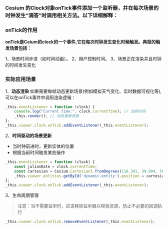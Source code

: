 ### Cesium 的Clock对象onTick事件添加一个监听器，并在每次场景的时钟发生“滴答”时调用相关方法。以下详细解释：

### onTick的作用

**onTick是Ceium的clock的一个事件,它在每次时钟发生变化时候触发。典型的触发场景包括：**

1、场景时间步进（如时间动画）。
2、用户控制时间。
3、场景正在渲染并且时钟的时间发生变化

### 实际应用场景

1、**动态渲染** 如果需要每帧动态更新场景(例如模拟天气变化、实时数据可视化等),可以在onTick事件中调用渲染逻辑：

```js
_this.eventListener = function (clock) {
    console.log("Current time:", clock.currentTime); // 当前时间
    _this.render(); // 动态更新场景
};
_this.viewer.clock.onTick.addEventListener(_this.eventListener);
```

2、**时间驱动的场景更新**

- 当时钟前进时，更新实体的位置
- 根据当前时间触发某些操作

```js
_this.eventListener = function (clock) {
    const julianDate = clock.currentTime;
    const cartesian = Cesium.Cartesian3.fromDegrees(116.391, 39.904, 5000);
    _this.viewer.entities.getById('dynamic-entity').position = cartesian;
};
_this.viewer.clock.onTick.addEventListener(_this.eventListener);
```

3、生命周期管理

> 注意：当不需要监听时，应该移除监听器以释放资源，防止不必要的回调执行

```js
_this.viewer.clock.onTick.removeEventListener(_this.eventListener);
```